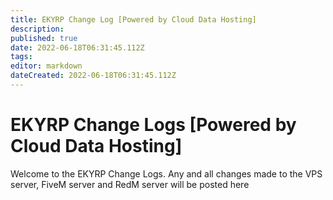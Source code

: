```yaml
---
title: EKYRP Change Log [Powered by Cloud Data Hosting]
description: 
published: true
date: 2022-06-18T06:31:45.112Z
tags: 
editor: markdown
dateCreated: 2022-06-18T06:31:45.112Z
---
```


# EKYRP Change Logs [Powered by Cloud Data Hosting]
Welcome to the EKYRP Change Logs. Any and all changes made to the VPS server, FiveM server and RedM server will be posted here